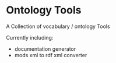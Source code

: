 # Ontology Tools
A Collection of vocabulary / ontology Tools 

Currently including:
- documentation generator
- mods xml to rdf xml converter
